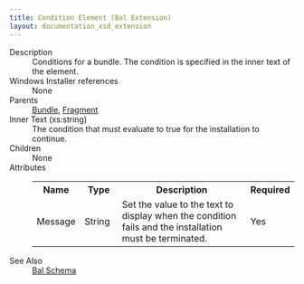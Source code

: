 ```yaml
---
title: Condition Element (Bal Extension)
layout: documentation_xsd_extension
---
```

<dl>
  <dt>Description</dt>
  <dd>                 Conditions for a bundle. The condition is specified in the inner text of the element.             </dd>
  <dt>Windows Installer references</dt>
  <dd>None</dd>
  <dt>Parents</dt>
  <dd>
    <a href="../wix/bundle">Bundle</a>, <a href="../wix/fragment">Fragment</a></dd>
  <dt>Inner Text (xs:string)</dt>
  <dd>                             The condition that must evaluate to true for the installation to continue.                         </dd>
  <dt>Children</dt>
  <dd>None</dd>
  <dt>Attributes</dt>
  <dd>
    <table cellspacing="0" cellpadding="0" class="schema">
      <tr>
        <th width="15%">Name</th>
        <th width="15%">Type</th>
        <th width="65%">Description</th>
        <th width="15%">Required</th>
      </tr>
      <tr>
        <td>Message</td>
        <td>String</td>
        <td>                                 Set the value to the text to display when the condition fails and the installation must be terminated.                             </td>
        <td>Yes</td>
      </tr>
    </table>
  </dd>
  <dt>See Also</dt>
  <dd>
    <a href="../bal">Bal Schema</a>
  </dd>
</dl>
